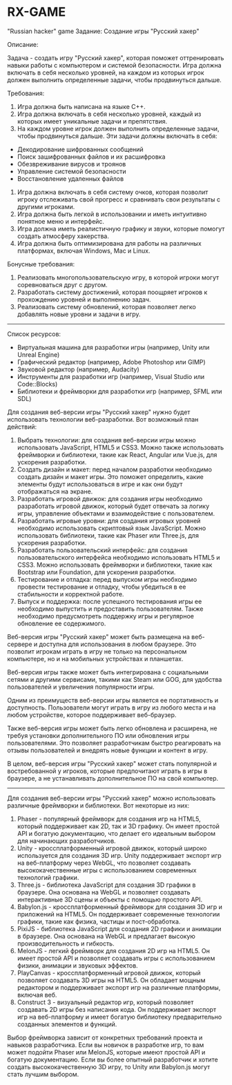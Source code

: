 # RX-GAME
"Russian hacker" game
Задание: Создание игры "Русский хакер"

Описание:

Задача - создать игру "Русский хакер", которая поможет оттренировать навыки работы с компьютером и системой безопасности. Игра должна включать в себя несколько уровней, на каждом из которых игрок должен выполнить определенные задачи, чтобы продвинуться дальше.

Требования:

1. Игра должна быть написана на языке C++.
2. Игра должна включать в себя несколько уровней, каждый из которых имеет уникальные задачи и препятствия.
3. На каждом уровне игрок должен выполнить определенные задачи, чтобы продвинуться дальше. Эти задачи должны включать в себя:
* Декодирование шифрованных сообщений
* Поиск зашифрованных файлов и их расшифровка
* Обезвреживание вирусов и троянов
* Управление системой безопасности
* Восстановление удаленных файлов
1. Игра должна включать в себя систему очков, которая позволит игроку отслеживать свой прогресс и сравнивать свои результаты с другими игроками.
2. Игра должна быть легкой в использовании и иметь интуитивно понятное меню и интерфейс.
3. Игра должна иметь реалистичную графику и звуки, которые помогут создать атмосферу хакерства.
4. Игра должна быть оптимизирована для работы на различных платформах, включая Windows, Mac и Linux.

Бонусные требования:

1. Реализовать многопользовательскую игру, в которой игроки могут соревноваться друг с другом.
2. Разработать систему достижений, которая поощряет игроков к прохождению уровней и выполнению задач.
3. Реализовать систему обновлений, которая позволяет легко добавлять новые уровни и задачи в игру.




***********************
 
Список ресурсов:

* Виртуальная машина для разработки игры (например, Unity или Unreal Engine)
* Графический редактор (например, Adobe Photoshop или GIMP)
* Звуковой редактор (например, Audacity)
* Инструменты для разработки игр (например, Visual Studio или Code::Blocks)
* Библиотеки и фреймворки для разработки игр (например, SFML или SDL)

 
Для создания веб-версии игры "Русский хакер" нужно будет использовать технологии веб-разработки. Вот возможный план действий:

1. Выбрать технологии: для создания веб-версии игры можно использовать JavaScript, HTML5 и CSS3. Можно также использовать фреймворки и библиотеки, такие как React, Angular или Vue.js, для ускорения разработки.
2. Создать дизайн и макет: перед началом разработки необходимо создать дизайн и макет игры. Это поможет определить, какие элементы будут использоваться в игре и как они будут отображаться на экране.
3. Разработать игровой движок: для создания игры необходимо разработать игровой движок, который будет отвечать за логику игры, управление объектами и взаимодействие с пользователем.
4. Разработать игровые уровни: для создания игровых уровней необходимо использовать скриптовый язык JavaScript. Можно использовать библиотеки, такие как Phaser или Three.js, для ускорения разработки.
5. Разработать пользовательский интерфейс: для создания пользовательского интерфейса необходимо использовать HTML5 и CSS3. Можно использовать фреймворки и библиотеки, такие как Bootstrap или Foundation, для ускорения разработки.
6. Тестирование и отладка: перед выпуском игры необходимо провести тестирование и отладку, чтобы убедиться в ее стабильности и корректной работе.
7. Выпуск и поддержка: после успешного тестирования игры ее необходимо выпустить и предоставить пользователям. Также необходимо предусмотреть поддержку игры и регулярное обновление ее содержимого.

Веб-версия игры "Русский хакер" может быть размещена на веб-сервере и доступна для использования в любом браузере. Это позволит игрокам играть в игру не только на персональном компьютере, но и на мобильных устройствах и планшетах.

Веб-версия игры также может быть интегрирована с социальными сетями и другими сервисами, такими как Steam или GOG, для удобства пользователей и увеличения популярности игры.

Одним из преимуществ веб-версии игры является ее портативность и доступность. Пользователи могут играть в игру из любого места и на любом устройстве, которое поддерживает веб-браузер.

Также веб-версия игры может быть легко обновлена и расширена, не требуя установки дополнительного ПО или обновления игры пользователями. Это позволяет разработчикам быстро реагировать на отзывы пользователей и внедрять новые функции и контент в игру.

В целом, веб-версия игры "Русский хакер" может стать популярной и востребованной у игроков, которые предпочитают играть в игры в браузере, а не устанавливать дополнительное ПО на свой компьютер.

*********************

Для создания веб-версии игры "Русский хакер" можно использовать различные фреймворки и библиотеки. Вот некоторые из них:

1. Phaser - популярный фреймворк для создания игр на HTML5, который поддерживает как 2D, так и 3D графику. Он имеет простой API и богатую документацию, что делает его идеальным выбором для начинающих разработчиков.
2. Unity - кроссплатформенный игровой движок, который широко используется для создания 3D игр. Unity поддерживает экспорт игр на веб-платформу через WebGL, что позволяет создавать высококачественные игры с использованием современных технологий графики.
3. Three.js - библиотека JavaScript для создания 3D графики в браузере. Она основана на WebGL и позволяет создавать интерактивные 3D сцены и объекты с помощью простого API.
4. Babylon.js - кроссплатформенный фреймворк для создания 3D игр и приложений на HTML5. Он поддерживает современные технологии графики, такие как физика, частицы и пост-обработка.
5. PixiJS - библиотека JavaScript для создания 2D графики и анимации в браузере. Она основана на WebGL и предлагает высокую производительность и гибкость.
6. MelonJS - легкий фреймворк для создания 2D игр на HTML5. Он имеет простой API и позволяет создавать игры с использованием физики, анимации и звуковых эффектов.
7. PlayCanvas - кроссплатформенный игровой движок, который позволяет создавать 3D игры на HTML5. Он обладает мощным редактором и поддерживает экспорт игр на различные платформы, включая веб.
8. Construct 3 - визуальный редактор игр, который позволяет создавать 2D игры без написания кода. Он поддерживает экспорт игр на веб-платформу и имеет богатую библиотеку предварительно созданных элементов и функций.

Выбор фреймворка зависит от конкретных требований проекта и навыков разработчика. Если вы новичок в разработке игр, то вам может подойти Phaser или MelonJS, которые имеют простой API и богатую документацию. Если вы более опытный разработчик и хотите создать высококачественную 3D игру, то Unity или Babylon.js могут стать лучшим выбором.
